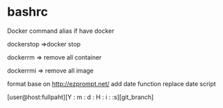 # bashrc

Docker command alias if have docker

dockerstop =>docker stop

dockerrm  => remove all container

dockerrmi => remove all image 

format
base on http://ezprompt.net/
add date function replace date script

[user@host:fullpaht][Y : m : d : H : i : :s][git_branch]
